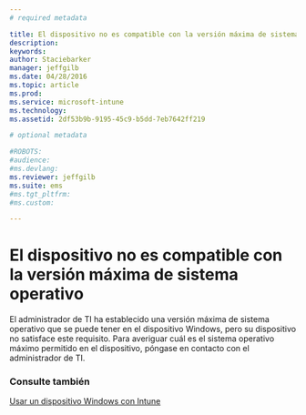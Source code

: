 ```yaml
---
# required metadata

title: El dispositivo no es compatible con la versión máxima de sistema operativo | Microsoft Intune
description:
keywords:
author: Staciebarker
manager: jeffgilb
ms.date: 04/28/2016
ms.topic: article
ms.prod:
ms.service: microsoft-intune
ms.technology:
ms.assetid: 2df53b9b-9195-45c9-b5dd-7eb7642ff219

# optional metadata

#ROBOTS:
#audience:
#ms.devlang:
ms.reviewer: jeffgilb
ms.suite: ems
#ms.tgt_pltfrm:
#ms.custom:

---
```



# El dispositivo no es compatible con la versión máxima de sistema operativo

El administrador de TI ha establecido una versión máxima de sistema operativo que se puede tener en el dispositivo Windows, pero su dispositivo no satisface este requisito. Para averiguar cuál es el sistema operativo máximo permitido en el dispositivo, póngase en contacto con el administrador de TI.

### Consulte también
[Usar un dispositivo Windows con Intune](using-your-windows-device-with-intune.md)

<!--HONumber=May16_HO1-->



